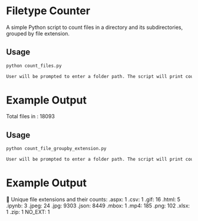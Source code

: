 # Filetype Counter

A simple Python script to count files in a directory and its subdirectories, grouped by file extension.


## Usage

```bash
python count_files.py

User will be prompted to enter a folder path. The script will print counts grouped by file extensions.
```

# Example Output
Total files in : 18093

## Usage

```bash
python count_file_groupby_extension.py

User will be prompted to enter a folder path. The script will print counts grouped by file extensions.
```

# Example Output
📂 Unique file extensions and their counts:
.aspx: 1
.csv: 1
.gif: 16
.html: 5
.ipynb: 3
.jpeg: 24
.jpg: 9303
.json: 8449
.mbox: 1
.mp4: 185
.png: 102
.xlsx: 1
.zip: 1
NO_EXT: 1
